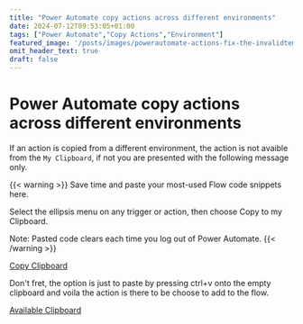 ```yaml
---
title: "Power Automate copy actions across different environments"
date: 2024-07-12T09:53:05+01:00
tags: ["Power Automate","Copy Actions","Environment"]
featured_image: '/posts/images/powerautomate-actions-fix-the-invalidtemplate-unable-to-process-template-language-expressions-in-action/InvalidTemplate.png'
omit_header_text: true
draft: false
---
```


# Power Automate copy actions across different environments

If an action is copied from a different environment, the action is not avaible from the `My Clipboard`, if not you are presented with the following message only.

{{< warning >}}
Save time and paste your most-used Flow code
snippets here.

Select the ellipsis menu on any trigger or action, then
choose Copy to my Clipboard.

Note: Pasted code clears each time you log out of Power
Automate.
{{< /warning >}}

[Copy Clipboard](../images/powerautomate-copy-action-across-different-environments/CopyClipboard.png)

Don't fret, the option is just to paste by pressing ctrl+v onto the empty clipboard and voila the action is there to be choose to add to the flow.

[Available Clipboard](../images/powerautomate-copy-action-across-different-environments/ActionAvailableIntheClipboard.png)